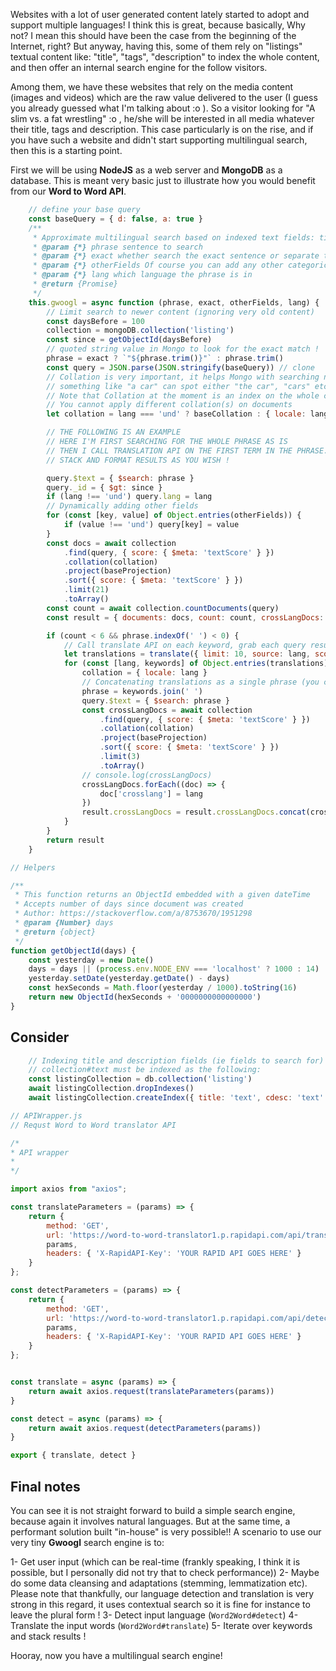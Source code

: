 
Websites with a lot of user generated content lately started to adopt and support multiple languages! I think this is great, because basically, Why not? I mean this should have been the case from the beginning of the Internet, right?  But anyway, having this, some of them rely on "listings" textual content like: "title", "tags", "description" to index the whole content, and then offer an internal search engine for the follow visitors.

Among them, we have these websites that rely on the media content (images and videos) which are the raw value delivered to the user (I guess you already guessed what I'm talking about :o ). So a visitor looking for "A slim vs. a fat wrestling" :o , he/she will be interested in all media whatever their title, tags and description. This case particularly is on the rise, and if you have such a website and didn't start supporting multilingual search, then this is a starting point.

First we will be using **NodeJS** as a web server and **MongoDB** as a database. This is meant very basic just to illustrate how you would benefit from our **Word to Word API**.


```js
    // define your base query
    const baseQuery = { d: false, a: true }
    /**
     * Approximate multilingual search based on indexed text fields: title, desc, tags
     * @param {*} phrase sentence to search
     * @param {*} exact whether search the exact sentence or separate terms
     * @param {*} otherFields Of course you can add any other categorical fields to search
     * @param {*} lang which language the phrase is in
     * @return {Promise}
     */
    this.gwoogl = async function (phrase, exact, otherFields, lang) {
        // Limit search to newer content (ignoring very old content)
        const daysBefore = 100
        collection = mongoDB.collection('listing')
        const since = getObjectId(daysBefore)
        // quoted string value in Mongo to look for the exact match ! 
        phrase = exact ? `"${phrase.trim()}"` : phrase.trim()
        const query = JSON.parse(JSON.stringify(baseQuery)) // clone
        // Collation is very important, it helps Mongo with searching natural languages
        // something like "a car" can spot either "the car", "cars" etc
        // Note that Collation at the moment is an index on the whole collection, ie
        // You cannot apply different collation(s) on documents
        let collation = lang === 'und' ? baseCollation : { locale: lang }

        // THE FOLLOWING IS AN EXAMPLE 
        // HERE I'M FIRST SEARCHING FOR THE WHOLE PHRASE AS IS
        // THEN I CALL TRANSLATION API ON THE FIRST TERM IN THE PHRASE. YOU CAN ITERATE ON EACH WORD IN THE SAME MANNER !!
        // STACK AND FORMAT RESULTS AS YOU WISH !

        query.$text = { $search: phrase }
        query._id = { $gt: since }
        if (lang !== 'und') query.lang = lang
        // Dynamically adding other fields
        for (const [key, value] of Object.entries(otherFields)) {
            if (value !== 'und') query[key] = value
        }
        const docs = await collection
            .find(query, { score: { $meta: 'textScore' } })
            .collation(collation)
            .project(baseProjection)
            .sort({ score: { $meta: 'textScore' } })
            .limit(21)
            .toArray()
        const count = await collection.countDocuments(query)
        const result = { documents: docs, count: count, crossLangDocs: [] }

        if (count < 6 && phrase.indexOf(' ') < 0) {
            // Call translate API on each keyword, grab each query result (keywords), concatenate them as a single phrase and query again
            let translations = translate({ limit: 10, source: lang, score: '0.5', word: phrase, target: 'fr', target: 'es', target: 'fi' })
            for (const [lang, keywords] of Object.entries(translations)) {
                collation = { locale: lang }
                // Concatenating translations as a single phrase (you can do however you feel better) 
                phrase = keywords.join(' ')
                query.$text = { $search: phrase }
                const crossLangDocs = await collection
                    .find(query, { score: { $meta: 'textScore' } })
                    .collation(collation)
                    .project(baseProjection)
                    .sort({ score: { $meta: 'textScore' } })
                    .limit(3)
                    .toArray()
                // console.log(crossLangDocs)
                crossLangDocs.forEach((doc) => {
                    doc['crosslang'] = lang
                })
                result.crossLangDocs = result.crossLangDocs.concat(crossLangDocs)
            }
        }
        return result
    }
```


```js
// Helpers

/**
 * This function returns an ObjectId embedded with a given dateTime
 * Accepts number of days since document was created
 * Author: https://stackoverflow.com/a/8753670/1951298
 * @param {Number} days
 * @return {object}
 */
function getObjectId(days) {
    const yesterday = new Date()
    days = days || (process.env.NODE_ENV === 'localhost' ? 1000 : 14)
    yesterday.setDate(yesterday.getDate() - days)
    const hexSeconds = Math.floor(yesterday / 1000).toString(16)
    return new ObjectId(hexSeconds + '0000000000000000')
}

```

## Consider
```js
    // Indexing title and description fields (ie fields to search for)
    // collection#text must be indexed as the following:
    const listingCollection = db.collection('listing')
    await listingCollection.dropIndexes()
    await listingCollection.createIndex({ title: 'text', cdesc: 'text' }, { weights: { title: 3, cdesc: 1 } })

```

```js
// APIWrapper.js
// Requst Word to Word translator API

/*
* API wrapper
*
*/

import axios from "axios";

const translateParameters = (params) => {
    return {
        method: 'GET',
        url: 'https://word-to-word-translator1.p.rapidapi.com/api/translate',
        params,
        headers: { 'X-RapidAPI-Key': 'YOUR RAPID API GOES HERE' }
    }
};

const detectParameters = (params) => {
    return {
        method: 'GET',
        url: 'https://word-to-word-translator1.p.rapidapi.com/api/detect_language',
        params,
        headers: { 'X-RapidAPI-Key': 'YOUR RAPID API GOES HERE' }
    }
};


const translate = async (params) => {
    return await axios.request(translateParameters(params))
}

const detect = async (params) => {
    return await axios.request(detectParameters(params))
}

export { translate, detect }
```

## Final notes

You can see it is not straight forward to build a simple search engine, because again it involves natural languages. But at the same time, a performant solution built "in-house" is very possible!! 
A scenario to use our very tiny **Gwoogl** search engine is to:

1- Get user input (which can be real-time (frankly speaking, I think it is possible, but I personally did not try that to check performance))
2- Maybe do some data cleansing and adaptations (stemming, lemmatization etc). Please note that thankfully, our language detection and translation is very strong in this regard, it uses contextual search so it is fine for instance to leave the plural form !
3- Detect input language (`Word2Word#detect`)
4- Translate the input words (`Word2Word#translate`)
5- Iterate over keywords and stack results !

Hooray, now you have a multilingual search engine!
